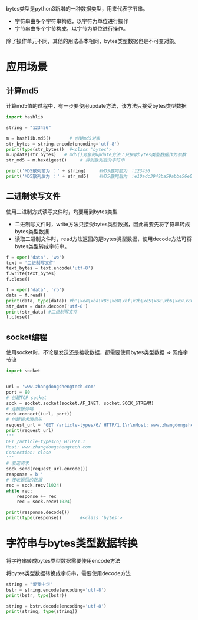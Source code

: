 bytes类型是python3新增的一种数据类型，用来代表字节串。

- 字符串由多个字符串构成，以字符为单位进行操作
- 字节串由多个字节构成，以字节为单位进行操作。

除了操作单元不同，其他的用法基本相同，bytes类型数据也是不可变对象。



# 应用场景

## 计算md5

计算md5值的过程中，有一步要使用update方法，该方法只接受bytes类型数据

```python
import hashlib

string = "123456"

m = hashlib.md5()       # 创建md5对象
str_bytes = string.encode(encoding='utf-8')
print(type(str_bytes))	#<class 'bytes'>
m.update(str_bytes)   # md5()对象的update方法：只接收bytes类型数据作为参数
str_md5 = m.hexdigest()     # 得到散列后的字符串

print('MD5散列前为 ：' + string)		#MD5散列前为 ：123456
print('MD5散列后为 ：' + str_md5)	#MD5散列后为 ：e10adc3949ba59abbe56e057f20f883e
```





## 二进制读写文件

使用二进制方式读写文件时，均要用到bytes类型

- 二进制写文件时，write方法只接受bytes类型数据，因此需要先将字符串转成bytes类型数据
- 读取二进制文件时，read方法返回的是bytes类型数据，使用decode方法可将bytes类型转成字符串。

```python
f = open('data', 'wb')
text = '二进制写文件'
text_bytes = text.encode('utf-8')
f.write(text_bytes)
f.close()

f = open('data', 'rb')
data = f.read()
print(data, type(data))	#b'\xe4\xba\x8c\xe8\xbf\x9b\xe5\x88\xb6\xe5\x86\x99\xe6\x96\x87\xe4\xbb\xb6' <class 'bytes'>
str_data = data.decode('utf-8')
print(str_data)	#二进制写文件
f.close()
```





## socket编程

使用socket时，不论是发送还是接收数据，都需要使用bytes类型数据 => 网络字节流

```python
import socket


url = 'www.zhangdongshengtech.com'
port = 80
# 创建TCP socket
sock = socket.socket(socket.AF_INET, socket.SOCK_STREAM)
# 连接服务端
sock.connect((url, port))
# 创建请求消息头
request_url = 'GET /article-types/6/ HTTP/1.1\r\nHost: www.zhangdongshengtech.com\r\nConnection: close\r\n\r\n'
print(request_url)	
'''
GET /article-types/6/ HTTP/1.1
Host: www.zhangdongshengtech.com
Connection: close
'''
# 发送请求
sock.send(request_url.encode())
response = b''
# 接收返回的数据
rec = sock.recv(1024)
while rec:
    response += rec
    rec = sock.recv(1024)

print(response.decode())
print(type(response))		#<class 'bytes'>
```





# 字符串与bytes类型数据转换

将字符串转成bytes类型数据需要使用encode方法

将bytes类型数据转换成字符串，需要使用decode方法

```python
string = "爱我中华"
bstr = string.encode(encoding='utf-8')
print(bstr, type(bstr))

string = bstr.decode(encoding='utf-8')
print(string, type(string))
```